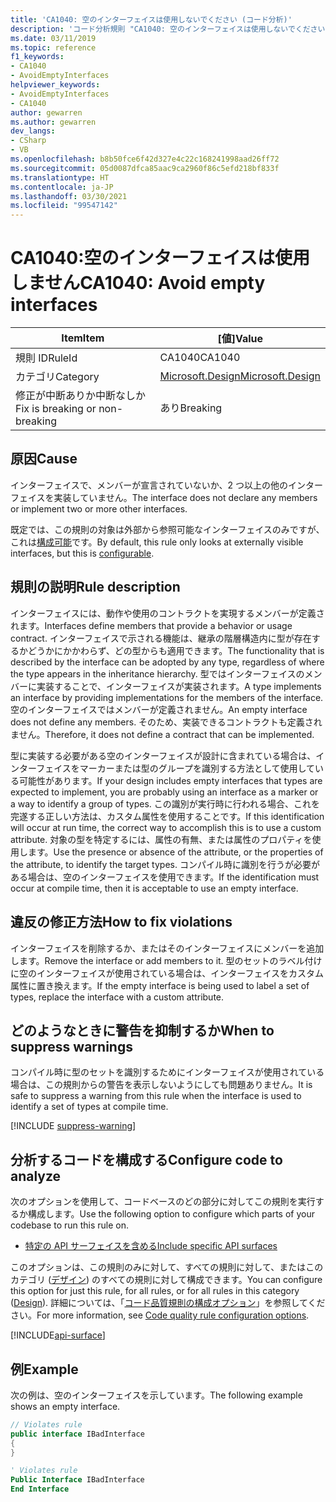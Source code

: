 ```yaml
---
title: 'CA1040: 空のインターフェイスは使用しないでください (コード分析)'
description: 'コード分析規則 "CA1040: 空のインターフェイスは使用しないでください" について説明します'
ms.date: 03/11/2019
ms.topic: reference
f1_keywords:
- CA1040
- AvoidEmptyInterfaces
helpviewer_keywords:
- AvoidEmptyInterfaces
- CA1040
author: gewarren
ms.author: gewarren
dev_langs:
- CSharp
- VB
ms.openlocfilehash: b8b50fce6f42d327e4c22c168241998aad26ff72
ms.sourcegitcommit: 05d0087dfca85aac9ca2960f86c5efd218bf833f
ms.translationtype: HT
ms.contentlocale: ja-JP
ms.lasthandoff: 03/30/2021
ms.locfileid: "99547142"
---
```

# <a name="ca1040-avoid-empty-interfaces"></a><span data-ttu-id="4ec48-103">CA1040:空のインターフェイスは使用しません</span><span class="sxs-lookup"><span data-stu-id="4ec48-103">CA1040: Avoid empty interfaces</span></span>

| <span data-ttu-id="4ec48-104">Item</span><span class="sxs-lookup"><span data-stu-id="4ec48-104">Item</span></span>                                     | <span data-ttu-id="4ec48-105">[値]</span><span class="sxs-lookup"><span data-stu-id="4ec48-105">Value</span></span>            |
|------------------------------------------|------------------|
| <span data-ttu-id="4ec48-106">規則 ID</span><span class="sxs-lookup"><span data-stu-id="4ec48-106">RuleId</span></span>                                   | <span data-ttu-id="4ec48-107">CA1040</span><span class="sxs-lookup"><span data-stu-id="4ec48-107">CA1040</span></span>           |
| <span data-ttu-id="4ec48-108">カテゴリ</span><span class="sxs-lookup"><span data-stu-id="4ec48-108">Category</span></span>                                 | [<span data-ttu-id="4ec48-109">Microsoft.Design</span><span class="sxs-lookup"><span data-stu-id="4ec48-109">Microsoft.Design</span></span>](design-warnings.md) |
| <span data-ttu-id="4ec48-110">修正が中断ありか中断なしか</span><span class="sxs-lookup"><span data-stu-id="4ec48-110">Fix is breaking or non-breaking</span></span> | <span data-ttu-id="4ec48-111">あり</span><span class="sxs-lookup"><span data-stu-id="4ec48-111">Breaking</span></span>         |

## <a name="cause"></a><span data-ttu-id="4ec48-112">原因</span><span class="sxs-lookup"><span data-stu-id="4ec48-112">Cause</span></span>

<span data-ttu-id="4ec48-113">インターフェイスで、メンバーが宣言されていないか、2 つ以上の他のインターフェイスを実装していません。</span><span class="sxs-lookup"><span data-stu-id="4ec48-113">The interface does not declare any members or implement two or more other interfaces.</span></span>

<span data-ttu-id="4ec48-114">既定では、この規則の対象は外部から参照可能なインターフェイスのみですが、これは[構成可能](#configure-code-to-analyze)です。</span><span class="sxs-lookup"><span data-stu-id="4ec48-114">By default, this rule only looks at externally visible interfaces, but this is [configurable](#configure-code-to-analyze).</span></span>

## <a name="rule-description"></a><span data-ttu-id="4ec48-115">規則の説明</span><span class="sxs-lookup"><span data-stu-id="4ec48-115">Rule description</span></span>

<span data-ttu-id="4ec48-116">インターフェイスには、動作や使用のコントラクトを実現するメンバーが定義されます。</span><span class="sxs-lookup"><span data-stu-id="4ec48-116">Interfaces define members that provide a behavior or usage contract.</span></span> <span data-ttu-id="4ec48-117">インターフェイスで示される機能は、継承の階層構造内に型が存在するかどうかにかかわらず、どの型からも適用できます。</span><span class="sxs-lookup"><span data-stu-id="4ec48-117">The functionality that is described by the interface can be adopted by any type, regardless of where the type appears in the inheritance hierarchy.</span></span> <span data-ttu-id="4ec48-118">型ではインターフェイスのメンバーに実装することで、インターフェイスが実装されます。</span><span class="sxs-lookup"><span data-stu-id="4ec48-118">A type implements an interface by providing implementations for the members of the interface.</span></span> <span data-ttu-id="4ec48-119">空のインターフェイスではメンバーが定義されません。</span><span class="sxs-lookup"><span data-stu-id="4ec48-119">An empty interface does not define any members.</span></span> <span data-ttu-id="4ec48-120">そのため、実装できるコントラクトも定義されません。</span><span class="sxs-lookup"><span data-stu-id="4ec48-120">Therefore, it does not define a contract that can be implemented.</span></span>

<span data-ttu-id="4ec48-121">型に実装する必要がある空のインターフェイスが設計に含まれている場合は、インターフェイスをマーカーまたは型のグループを識別する方法として使用している可能性があります。</span><span class="sxs-lookup"><span data-stu-id="4ec48-121">If your design includes empty interfaces that types are expected to implement, you are probably using an interface as a marker or a way to identify a group of types.</span></span> <span data-ttu-id="4ec48-122">この識別が実行時に行われる場合、これを完遂する正しい方法は、カスタム属性を使用することです。</span><span class="sxs-lookup"><span data-stu-id="4ec48-122">If this identification will occur at run time, the correct way to accomplish this is to use a custom attribute.</span></span> <span data-ttu-id="4ec48-123">対象の型を特定するには、属性の有無、または属性のプロパティを使用します。</span><span class="sxs-lookup"><span data-stu-id="4ec48-123">Use the presence or absence of the attribute, or the properties of the attribute, to identify the target types.</span></span> <span data-ttu-id="4ec48-124">コンパイル時に識別を行うが必要がある場合は、空のインターフェイスを使用できます。</span><span class="sxs-lookup"><span data-stu-id="4ec48-124">If the identification must occur at compile time, then it is acceptable to use an empty interface.</span></span>

## <a name="how-to-fix-violations"></a><span data-ttu-id="4ec48-125">違反の修正方法</span><span class="sxs-lookup"><span data-stu-id="4ec48-125">How to fix violations</span></span>

<span data-ttu-id="4ec48-126">インターフェイスを削除するか、またはそのインターフェイスにメンバーを追加します。</span><span class="sxs-lookup"><span data-stu-id="4ec48-126">Remove the interface or add members to it.</span></span> <span data-ttu-id="4ec48-127">型のセットのラベル付けに空のインターフェイスが使用されている場合は、インターフェイスをカスタム属性に置き換えます。</span><span class="sxs-lookup"><span data-stu-id="4ec48-127">If the empty interface is being used to label a set of types, replace the interface with a custom attribute.</span></span>

## <a name="when-to-suppress-warnings"></a><span data-ttu-id="4ec48-128">どのようなときに警告を抑制するか</span><span class="sxs-lookup"><span data-stu-id="4ec48-128">When to suppress warnings</span></span>

<span data-ttu-id="4ec48-129">コンパイル時に型のセットを識別するためにインターフェイスが使用されている場合は、この規則からの警告を表示しないようにしても問題ありません。</span><span class="sxs-lookup"><span data-stu-id="4ec48-129">It is safe to suppress a warning from this rule when the interface is used to identify a set of types at compile time.</span></span>

[!INCLUDE [suppress-warning](../../../../includes/code-analysis/suppress-warning.md)]

## <a name="configure-code-to-analyze"></a><span data-ttu-id="4ec48-130">分析するコードを構成する</span><span class="sxs-lookup"><span data-stu-id="4ec48-130">Configure code to analyze</span></span>

<span data-ttu-id="4ec48-131">次のオプションを使用して、コードベースのどの部分に対してこの規則を実行するか構成します。</span><span class="sxs-lookup"><span data-stu-id="4ec48-131">Use the following option to configure which parts of your codebase to run this rule on.</span></span>

- [<span data-ttu-id="4ec48-132">特定の API サーフェイスを含める</span><span class="sxs-lookup"><span data-stu-id="4ec48-132">Include specific API surfaces</span></span>](#include-specific-api-surfaces)

<span data-ttu-id="4ec48-133">このオプションは、この規則のみに対して、すべての規則に対して、またはこのカテゴリ ([デザイン](design-warnings.md)) のすべての規則に対して構成できます。</span><span class="sxs-lookup"><span data-stu-id="4ec48-133">You can configure this option for just this rule, for all rules, or for all rules in this category ([Design](design-warnings.md)).</span></span> <span data-ttu-id="4ec48-134">詳細については、「[コード品質規則の構成オプション](../code-quality-rule-options.md)」を参照してください。</span><span class="sxs-lookup"><span data-stu-id="4ec48-134">For more information, see [Code quality rule configuration options](../code-quality-rule-options.md).</span></span>

[!INCLUDE[api-surface](~/includes/code-analysis/api-surface.md)]

## <a name="example"></a><span data-ttu-id="4ec48-135">例</span><span class="sxs-lookup"><span data-stu-id="4ec48-135">Example</span></span>

<span data-ttu-id="4ec48-136">次の例は、空のインターフェイスを示しています。</span><span class="sxs-lookup"><span data-stu-id="4ec48-136">The following example shows an empty interface.</span></span>

```csharp
// Violates rule
public interface IBadInterface
{
}
```

```vb
' Violates rule
Public Interface IBadInterface
End Interface
```
